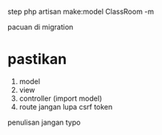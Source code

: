 step
php artisan make:model ClassRoom -m

pacuan di migration
# pastikan
1. model
2. view
3. controller (import model)
4. route
jangan lupa csrf token

penulisan jangan typo